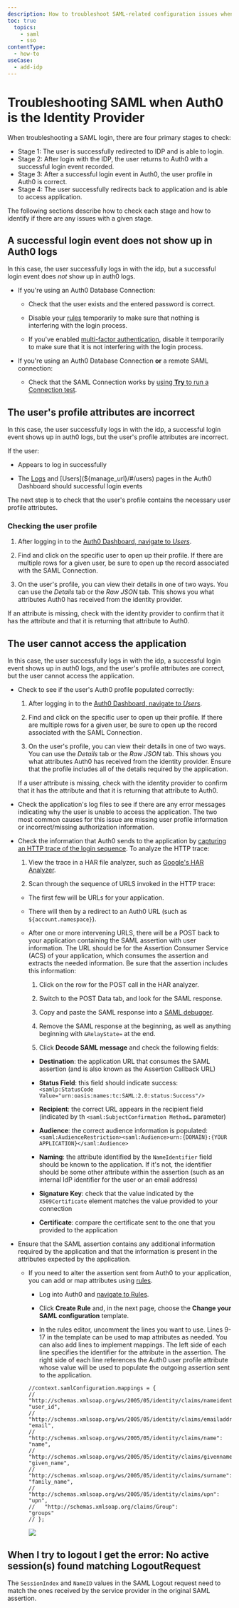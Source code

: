 ```yaml
---
description: How to troubleshoot SAML-related configuration issues when Auth0 is the identity provider
toc: true
  topics:
    - saml
    - sso
contentType:
  - how-to
useCase:
  - add-idp
---
```


# Troubleshooting SAML when Auth0 is the Identity Provider

When troubleshooting a SAML login, there are four primary stages to check:

* Stage 1: The user is successfully redirected to IDP and is able to login.
* Stage 2: After login with the IDP, the user returns to Auth0 with a successful login event recorded.
* Stage 3: After a successful login event in Auth0, the user profile in Auth0 is correct.
* Stage 4: The user successfully redirects back to application and is able to access application.

The following sections describe how to check each stage and how to identify if there are any issues with a given stage.

## A successful login event does not show up in Auth0 logs

In this case, the user successfully logs in with the idp, but a successful login event does *not* show up in auth0 logs.

* If you're using an Auth0 Database Connection:

  * Check that the user exists and the entered password is correct.

  * Disable your [rules](/rules) temporarily to make sure that nothing is interfering with the login process.

  * If you've enabled [multi-factor authentication](/multifactor-authentication), disable it temporarily to make sure that it is not interfering with the login process.

* If you're using an Auth0 Database Connection **or** a remote SAML connection:

  * Check that the SAML Connection works by [using **Try** to run a Connection test](#issue-the-idp-login-page-doesn-t-display).

## The user's profile attributes are incorrect

In this case, the user successfully logs in with the idp, a successful login event shows up in auth0 logs, but the user's profile attributes are incorrect.

If the user:

* Appears to log in successfully

* The [Logs](${manage_url}/#/logs) and [Users](${manage_url}/#/users) pages in the Auth0 Dashboard should successful login events

The next step is to check that the user's profile contains the necessary user profile attributes.

### Checking the user profile

1. After logging in to the [Auth0 Dashboard, navigate to *Users*](${manage_url}/#/users).

2. Find and click on the specific user to open up their profile. If there are multiple rows for a given user, be sure to open up the record associated with the SAML Connection.

3. On the user's profile, you can view their details in one of two ways. You can use the *Details* tab or the *Raw JSON* tab. This shows you what attributes Auth0 has received from the identity provider.

If an attribute is missing, check with the identity provider to confirm that it has the attribute and that it is returning that attribute to Auth0.

## The user cannot access the application

In this case, the user successfully logs in with the idp, a successful login event shows up in auth0 logs, and the user's profile attributes are correct, but the user cannot access the application.

* Check to see if the user's Auth0 profile populated correctly:

  1. After logging in to the [Auth0 Dashboard, navigate to *Users*](${manage_url}/#/users).

  2. Find and click on the specific user to open up their profile. If there are multiple rows for a given user, be sure to open up the record associated with the SAML Connection.

  3. On the user's profile, you can view their details in one of two ways. You can use the *Details* tab or the *Raw JSON* tab. This shows you what attributes Auth0 has received from the identity provider. Ensure that the profile includes all of the details required by the application.

  If a user attribute is missing, check with the identity provider to confirm that it has the attribute and that it is returning that attribute to Auth0.

* Check the application's log files to see if there are any error messages indicating why the user is unable to access the application. The two most common causes for this issue are missing user profile information or incorrect/missing authorization information.

* Check the information that Auth0 sends to the application by [capturing an HTTP trace of the login sequence](/har). To analyze the HTTP trace:

  1. View the trace in a HAR file analyzer, such as [Google's HAR Analyzer](https://toolbox.googleapps.com/apps/har_analyzer/).

  2. Scan through the sequence of URLS invoked in the HTTP trace:

    * The first few will be URLs for your application.

    * There will then by a redirect to an Auth0 URL (such as `${account.namespace}`).

    * After one or more intervening URLS, there will be a POST back to your application containing the SAML assertion with user information. The URL should be for the Assertion Consumer Service (ACS) of your application, which consumes the assertion and extracts the needed information. Be sure that the assertion includes this information:

      1. Click on the row for the POST call in the HAR analyzer.

      2. Switch to the POST Data tab, and look for the SAML response.

      3. Copy and paste the SAML response into a [SAML debugger](https://samltool.io/).

      4. Remove the SAML response at the beginning, as well as anything beginning with `&RelayState=` at the end.

      5. Click **Decode SAML message** and check the following fields:

        * **Destination**: the application URL that consumes the SAML assertion (and is also known as the Assertion Callback URL)

        * **Status Field**: this field should indicate success: `<samlp:StatusCode Value="urn:oasis:names:tc:SAML:2.0:status:Success"/>`

        * **Recipient**: the correct URL appears in the recipient field (indicated by th `<saml:SubjectConfirmation Method…` parameter)

        * **Audience**: the correct audience information is populated: `<saml:AudienceRestriction><saml:Audience>urn:{DOMAIN}:{YOUR APPLICATION}</saml:Audience>`

        * **Naming**: the attribute identified by the `NameIdentifier` field should be known to the application. If it's not, the identifier should be some other attribute within the assertion (such as an internal IdP identifier for the user or an email address)

        * **Signature Key**: check that the value indicated by the `X509Certificate` element matches the value provided to your connection

        * **Certificate**: compare the certificate sent to the one that you provided to the application

* Ensure that the SAML assertion contains any additional information required by the application and that the information is present in the attributes expected by the application.

  * If you need to alter the assertion sent from Auth0 to your application, you can add or map attributes using [rules](/rules).

    * Log into Auth0 and [navigate to Rules](${manage_url}/#/rules).

    * Click **Create Rule** and, in the next page, choose the **Change your SAML configuration** template.

    * In the rules editor, uncomment the lines you want to use. Lines 9-17 in the template can be used to map attributes as needed. You can also add lines to implement mappings.  The left side of each line specifies the identifier for the attribute in the assertion. The right side of each line references the Auth0 user profile attribute whose value will be used to populate the outgoing assertion sent to the application.

    ```text
    //context.samlConfiguration.mappings = {
    //   "http://schemas.xmlsoap.org/ws/2005/05/identity/claims/nameidentifier":      "user_id",
    //   "http://schemas.xmlsoap.org/ws/2005/05/identity/claims/emailaddress":        "email",
    //   "http://schemas.xmlsoap.org/ws/2005/05/identity/claims/name":                "name",
    //   "http://schemas.xmlsoap.org/ws/2005/05/identity/claims/givenname":           "given_name",
    //   "http://schemas.xmlsoap.org/ws/2005/05/identity/claims/surname":             "family_name",
    //   "http://schemas.xmlsoap.org/ws/2005/05/identity/claims/upn":                 "upn",
    //   "http://schemas.xmlsoap.org/claims/Group":                                   "groups"
    // };
    ```

    ![](/media/articles/protocols/saml/saml-configuration/saml-rules.png)

## When I try to logout I get the error: No active session(s) found matching LogoutRequest

The `SessionIndex` and `NameID` values in the SAML Logout request need to match the ones received by the service provider in the original SAML assertion.
